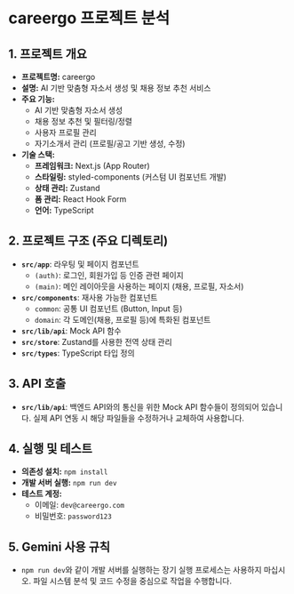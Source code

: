 # careergo 프로젝트 분석

## 1. 프로젝트 개요

- **프로젝트명:** careergo
- **설명:** AI 기반 맞춤형 자소서 생성 및 채용 정보 추천 서비스
- **주요 기능:**
    - AI 기반 맞춤형 자소서 생성
    - 채용 정보 추천 및 필터링/정렬
    - 사용자 프로필 관리
    - 자기소개서 관리 (프로필/공고 기반 생성, 수정)
- **기술 스택:**
    - **프레임워크:** Next.js (App Router)
    - **스타일링:** styled-components (커스텀 UI 컴포넌트 개발)
    - **상태 관리:** Zustand
    - **폼 관리:** React Hook Form
    - **언어:** TypeScript

## 2. 프로젝트 구조 (주요 디렉토리)

- **`src/app`**: 라우팅 및 페이지 컴포넌트
    - `(auth)`: 로그인, 회원가입 등 인증 관련 페이지
    - `(main)`: 메인 레이아웃을 사용하는 페이지 (채용, 프로필, 자소서)
- **`src/components`**: 재사용 가능한 컴포넌트
    - `common`: 공통 UI 컴포넌트 (Button, Input 등)
    - `domain`: 각 도메인(채용, 프로필 등)에 특화된 컴포넌트
- **`src/lib/api`**: Mock API 함수
- **`src/store`**: Zustand를 사용한 전역 상태 관리
- **`src/types`**: TypeScript 타입 정의

## 3. API 호출

- **`src/lib/api`**: 백엔드 API와의 통신을 위한 Mock API 함수들이 정의되어 있습니다. 실제 API 연동 시 해당 파일들을 수정하거나 교체하여 사용합니다.

## 4. 실행 및 테스트

- **의존성 설치:** `npm install`
- **개발 서버 실행:** `npm run dev`
- **테스트 계정:**
    - 이메일: `dev@careergo.com`
    - 비밀번호: `password123`

## 5. Gemini 사용 규칙

- `npm run dev`와 같이 개발 서버를 실행하는 장기 실행 프로세스는 사용하지 마십시오. 파일 시스템 분석 및 코드 수정을 중심으로 작업을 수행합니다.
